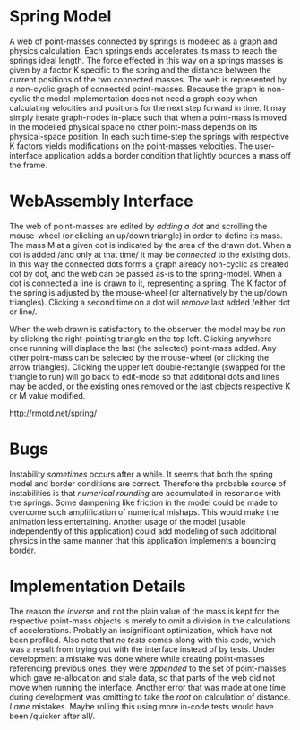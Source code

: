 # Spring Model

A web of point-masses connected by springs is modeled as a graph and physics calculation.
Each springs ends accelerates its mass to reach the springs ideal length.
The force effected in this way on a springs masses is given by a factor K specific to the spring and the distance between the current positions of the two connected masses.
The web is represented by a non-cyclic graph of connected point-masses.
Because the graph is non-cyclic the model implementation does not need a graph copy when calculating velocities and positions for the next step forward in time.  It may simply iterate graph-nodes in-place such that when a point-mass is moved in the modelled physical space no other point-mass depends on its physical-space position.
In each such time-step the springs with respective K factors yields modifications on the point-masses velocities.
The user-interface application adds a border condition that lightly bounces a mass off the frame.

# WebAssembly Interface

The web of point-masses are edited by *adding a dot* and scrolling the mouse-wheel (or clicking an up/down triangle) in order to define its mass.
The mass M at a given dot is indicated by the area of the drawn dot.
When a dot is added /and only at that time/ it may be *connected* to the existing dots.
In this way the connected dots forms a graph already non-cyclic
as created dot by dot, and the web can be passed as-is to the spring-model.
When a dot is connected a line is drawn to it, representing a spring.
The K factor of the spring is adjusted by the mouse-wheel (or alternatively by the up/down triangles).
Clicking a second time on a dot will *remove* last added /either dot or line/.

When the web drawn is satisfactory to the observer,
the model may be *run* by clicking the right-pointing triangle on the top left.
Clicking anywhere once running will displace the last (the selected) point-mass added.
Any other point-mass can be selected by the mouse-wheel (or clicking the arrow triangles).
Clicking the upper left double-rectangle (swapped for the triangle to run)
will go back to edit-mode so that additional dots and lines may be added,
or the existing ones removed or the last objects respective K or M value modified.

http://rmotd.net/spring/

# Bugs
Instability *sometimes* occurs after a while.
It seems that both the spring model and border conditions are correct.
Therefore the probable source of instabilities is that *numerical rounding*
are accumulated in resonance with the springs.
Some dampening like friction in the model could be made
to overcome such amplification of numerical mishaps.
This would make the animation less entertaining.
Another usage of the model (usable independently of this application)
could add modeling of such additional physics in the same manner that
this application implements a bouncing border.

# Implementation Details
The reason the *inverse* and not the plain value of the mass is kept for the respective point-mass objects is merely to omit a division in the calculations of accelerations.  Probably an insignificant optimization, which have not been profiled.  Also note that *no tests* comes along with this code, which was a result from trying out with the interface instead of by tests.  Under development a mistake was done where while creating point-masses referencing previous ones, they were *appended* to the set of point-masses, which gave re-allocation and stale data, so that parts of the web did not move when running the interface.  Another error that was made at one time during development was omitting to take the *root* on calculation of distance.  *Lame* mistakes.  Maybe rolling this using more in-code tests would have been /quicker after all/.

